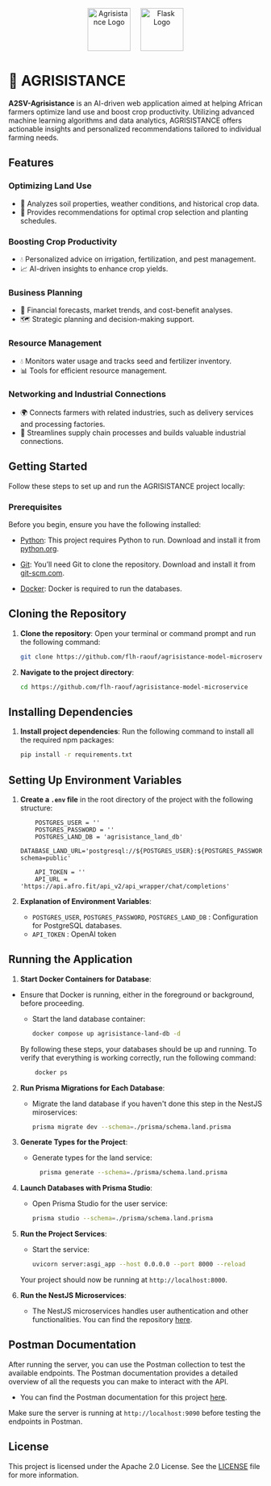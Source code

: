 <p align="center">
  <img src="https://res.cloudinary.com/dmbnrpayf/image/upload/v1726179947/Agrisistance/Agrisistance-Logo.png" width="85" alt="Agrisistance Logo" />
  <img />
  <img />
  <img />
  <img />
  <img src="https://static-00.iconduck.com/assets.00/flask-icon-1594x2048-84mjydzf.png" width="85" alt="Flask Logo" />
</p>



# 🌱 AGRISISTANCE

**A2SV-Agrisistance** is an AI-driven web application aimed at helping African farmers optimize land use and boost crop productivity. Utilizing advanced machine learning algorithms and data analytics, AGRISISTANCE offers actionable insights and personalized recommendations tailored to individual farming needs.

## Features

### Optimizing Land Use

- 🌿 Analyzes soil properties, weather conditions, and historical crop data.
- 🌾 Provides recommendations for optimal crop selection and planting schedules.

### Boosting Crop Productivity

- 💧 Personalized advice on irrigation, fertilization, and pest management.
- 📈 AI-driven insights to enhance crop yields.

### Business Planning

- 💼 Financial forecasts, market trends, and cost-benefit analyses.
- 🗺️ Strategic planning and decision-making support.

### Resource Management

- 💧 Monitors water usage and tracks seed and fertilizer inventory.
- 📊 Tools for efficient resource management.

### Networking and Industrial Connections

- 🌍 Connects farmers with related industries, such as delivery services and processing factories.
- 🔗 Streamlines supply chain processes and builds valuable industrial connections.

## Getting Started

Follow these steps to set up and run the AGRISISTANCE project locally:

### Prerequisites

Before you begin, ensure you have the following installed:

- [Python](https://www.python.org/): This project requires Python to run. Download and install it from [python.org](https://www.python.org/).

- [Git](https://git-scm.com/): You’ll need Git to clone the repository. Download and install it from [git-scm.com](https://git-scm.com/).
- [Docker](https://docker.com/): Docker is required to run the databases.

## Cloning the Repository

1. **Clone the repository**: Open your terminal or command prompt and run the following command:

    ```bash
    git clone https://github.com/flh-raouf/agrisistance-model-microservice.git
    ```

2. **Navigate to the project directory**:

    ```bash
    cd https://github.com/flh-raouf/agrisistance-model-microservice
    ```

## Installing Dependencies

1. **Install project dependencies**: Run the following command to install all the required npm packages:

    ```bash
    pip install -r requirements.txt
    ```

## Setting Up Environment Variables

1. **Create a `.env` file** in the root directory of the project with the following structure:

    ```plaintext
        POSTGRES_USER = ''
        POSTGRES_PASSWORD = ''
        POSTGRES_LAND_DB = 'agrisistance_land_db'
        DATABASE_LAND_URL='postgresql://${POSTGRES_USER}:${POSTGRES_PASSWORD}@127.0.0.1:5434/${POSTGRES_LAND_DB}?schema=public'

        API_TOKEN = ''
        API_URL = 'https://api.afro.fit/api_v2/api_wrapper/chat/completions'

    ```
2. **Explanation of Environment Variables**:

    - `POSTGRES_USER`, `POSTGRES_PASSWORD`, `POSTGRES_LAND_DB` : Configuration for PostgreSQL databases.
    - `API_TOKEN` : OpenAI token
    

## Running the Application

1. **Start Docker Containers for Database**:

  - Ensure that Docker is running, either in the foreground or background, before proceeding. 

    - Start the land database container:
      ```bash
      docker compose up agrisistance-land-db -d
      ```

    By following these steps, your databases should be up and running. To verify that everything is working correctly, run the following command:
    
    ```bash
        docker ps
    ```

2. **Run Prisma Migrations for Each Database**:

    - Migrate the land database if you haven't done this step in the NestJS miroservices:
      ```bash
      prisma migrate dev --schema=./prisma/schema.land.prisma
      ```

3. **Generate Types for the Project**:

    - Generate types for the land service:
      ```bash
        prisma generate --schema=./prisma/schema.land.prisma
      ```

    

4. **Launch Databases with Prisma Studio**:

    - Open Prisma Studio for the user service:
      ```bash
      prisma studio --schema=./prisma/schema.land.prisma
      ```

5. **Run the Project Services**:

    - Start the service:
      ```bash
      uvicorn server:asgi_app --host 0.0.0.0 --port 8000 --reload
      ```
    Your project should now be running at `http://localhost:8000`.

6. **Run the NestJS Microservices**:

    - The NestJS microservices handles user authentication and other functionalities. You can find the repository [here](https://github.com/flh-raouf/agrisistance-microservice).


 ## Postman Documentation

   After running the server, you can use the Postman collection to test the available endpoints. The Postman documentation provides a detailed overview of all the requests you can make to interact with the API.

   - You can find the Postman documentation for this project [here](https://documenter.getpostman.com/view/32136798/2sAXqngkQA).

   Make sure the server is running at `http://localhost:9090` before testing the endpoints in Postman.
    

## License

This project is licensed under the Apache 2.0 License. See the [LICENSE](./LICENSE) file for more information.
